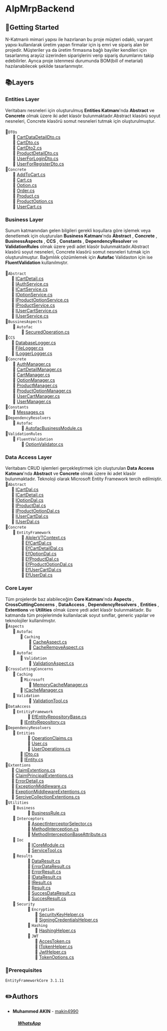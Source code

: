# AlpMrpBackend

## :pushpin:Getting Started
N-Katmanlı mimari yapısı ile hazırlanan bu proje müşteri odaklı, varyant yapısı kullanılarak üretim yapan firmalar için iş emri ve sipariş alan bir projedir. Müşteriler ya da üretim firmasına bağlı bayiiler kendileri için tasarlanmış arayüz üzerinden siparişlerini verip sipariş durumlarını takip edebilirler. Ayrıca proje istenmesi durumunda BOM(bill of metarial) hazılanabilecek şekilde tasarlanmıştır.
## :books:Layers
### Entities Layer
Veritabanı nesneleri için oluşturulmuş **Entities Katmanı**'nda **Abstract** ve **Concrete** olmak üzere iki adet klasör bulunmaktadır.Abstract klasörü soyut nesneleri, Concrete klasörü somut nesneleri tutmak için oluşturulmuştur.  
<br>:file_folder:`DTOs`
<br>&nbsp;&nbsp;&nbsp;&nbsp;&nbsp;&nbsp;:page_facing_up: [CartDataDetailDto.cs](https://github.com/makin4990/AlpMrpBackend/blob/master/Entities/DTOs/CartDataDetailDto.cs)
<br>&nbsp;&nbsp;&nbsp;&nbsp;&nbsp;&nbsp;:page_facing_up: [CartDto.cs](https://github.com/makin4990/AlpMrpBackend/blob/master/Entities/DTOs/CartDTO.cs)
<br>&nbsp;&nbsp;&nbsp;&nbsp;&nbsp;&nbsp;:page_facing_up: [CartDto2.cs](https://github.com/makin4990/AlpMrpBackend/blob/master/Entities/DTOs/CartDto2.cs)
<br>&nbsp;&nbsp;&nbsp;&nbsp;&nbsp;&nbsp;:page_facing_up: [ProductDetailDto.cs](https://github.com/makin4990/AlpMrpBackend/blob/master/Entities/DTOs/ProductDetailDto.cs)
<br>&nbsp;&nbsp;&nbsp;&nbsp;&nbsp;&nbsp;:page_facing_up: [UserForLoginDto.cs](https://github.com/makin4990/AlpMrpBackend/blob/master/Entities/DTOs/UserForLoginDto.cs)
<br>&nbsp;&nbsp;&nbsp;&nbsp;&nbsp;&nbsp;:page_facing_up: [UserForRegisterDto.cs](https://github.com/makin4990/AlpMrpBackend/blob/master/Entities/DTOs/UserForRegisterDto.cs)
<br> :file_folder:`Concrete`
<br>&nbsp;&nbsp;&nbsp;&nbsp;&nbsp;&nbsp;:page_facing_up: [AddToCart.cs](https://github.com/makin4990/AlpMrpBackend/blob/master/Entities/Concrete/AddToCart.cs)
<br>&nbsp;&nbsp;&nbsp;&nbsp;&nbsp;&nbsp;:page_facing_up: [Cart.cs](https://github.com/makin4990/AlpMrpBackend/blob/master/Entities/Concrete/Cart.cs)
<br>&nbsp;&nbsp;&nbsp;&nbsp;&nbsp;&nbsp;:page_facing_up: [Option.cs](https://github.com/makin4990/AlpMrpBackend/blob/master/Entities/Concrete/Option.cs)
<br>&nbsp;&nbsp;&nbsp;&nbsp;&nbsp;&nbsp;:page_facing_up: [Order.cs](https://github.com/makin4990/AlpMrpBackend/blob/master/Entities/Concrete/Order.cs)
<br>&nbsp;&nbsp;&nbsp;&nbsp;&nbsp;&nbsp;:page_facing_up: [Product.cs](https://github.com/makin4990/AlpMrpBackend/blob/master/Entities/Concrete/Product.cs)
<br>&nbsp;&nbsp;&nbsp;&nbsp;&nbsp;&nbsp;:page_facing_up: [ProductOption.cs](https://github.com/makin4990/AlpMrpBackend/blob/master/Entities/Concrete/ProductOption.cs)
<br>&nbsp;&nbsp;&nbsp;&nbsp;&nbsp;&nbsp;:page_facing_up: [UserCart.cs](https://github.com/makin4990/AlpMrpBackend/blob/master/Entities/Concrete/UserCart.cs)
###  Business Layer
Sunum katmanından gelen bilgileri gerekli koşullara göre işlemek veya denetlemek için oluşturulan **Business Katmanı**'nda **Abstract** , **Concrete** , **BusinessAspects** , **CCS** , **Constants** , **DependencyResolver** ve **ValidationRules**  olmak üzere yedi adet klasör bulunmaktadır.Abstract klasörü soyut nesneleri, Concrete klasörü somut nesneleri tutmak için oluşturulmuştur. Bağımlılık çözümlemek için **Autofac** Validaston için ise **FluentValidation** kullanılmıştır.  
<br>:file_folder:`Abstract`
<br>&nbsp;&nbsp;&nbsp;&nbsp;&nbsp;:page_facing_up: [ICartDetail.cs](https://github.com/makin4990/AlpMrpBackend/blob/master/Business/Abstract/CartDetail.cs)
<br>&nbsp;&nbsp;&nbsp;&nbsp;&nbsp;:page_facing_up: [IAuthService.cs](https://github.com/makin4990/AlpMrpBackend/blob/master/Business/Abstract/IAuthService.cs)
<br>&nbsp;&nbsp;&nbsp;&nbsp;&nbsp;:page_facing_up: [ICartService.cs](https://github.com/makin4990/AlpMrpBackend/blob/master/Business/Abstract/ICartService.cs)
<br>&nbsp;&nbsp;&nbsp;&nbsp;&nbsp;:page_facing_up: [IOptionService.cs](https://github.com/makin4990/AlpMrpBackend/blob/master/Business/Abstract/IOptionService.cs)
<br>&nbsp;&nbsp;&nbsp;&nbsp;&nbsp;:page_facing_up: [IProductOptionService.cs](https://github.com/makin4990/AlpMrpBackend/blob/master/Business/Abstract/IProductOptionService.cs)
<br>&nbsp;&nbsp;&nbsp;&nbsp;&nbsp;:page_facing_up: [IProductService.cs](https://github.com/makin4990/AlpMrpBackend/blob/master/Business/Abstract/IProductService.cs)
<br>&nbsp;&nbsp;&nbsp;&nbsp;&nbsp;:page_facing_up: [IUserCartService.cs](https://github.com/makin4990/AlpMrpBackend/blob/master/Business/Abstract/IUserCartService.cs)
<br>&nbsp;&nbsp;&nbsp;&nbsp;&nbsp;:page_facing_up: [IUserService.cs](https://github.com/makin4990/AlpMrpBackend/blob/master/Business/Abstract/IUserService.cs)
<br>:file_folder:`BussinesAspects`
<br>&nbsp;&nbsp;&nbsp;&nbsp;&nbsp;&nbsp;:file_folder: `Autofac`
<br>&nbsp;&nbsp;&nbsp;&nbsp;&nbsp;&nbsp;&nbsp;&nbsp;&nbsp;&nbsp;&nbsp;&nbsp;&nbsp;:page_facing_up: [SecuredOperation.cs](https://github.com/makin4990/AlpMrpBackend/blob/master/Business/BusinessAspects/Autofac/SecuredOperation.cs)
<br>:file_folder:`CCS`
<br>&nbsp;&nbsp;&nbsp;&nbsp;&nbsp;:page_facing_up: [DatabaseLogger.cs](https://github.com/makin4990/AlpMrpBackend/blob/master/Business/CCS/DatabaseLogger.cs)
<br>&nbsp;&nbsp;&nbsp;&nbsp;&nbsp;:page_facing_up: [FileLogger.cs](https://github.com/makin4990/AlpMrpBackend/blob/master/Business/CCS/FileLogger.cs)
<br>&nbsp;&nbsp;&nbsp;&nbsp;&nbsp;:page_facing_up: [ILoggerLogger.cs](https://github.com/makin4990/AlpMrpBackend/blob/master/Business/CCS/FileLogger.cs)
<br>:file_folder:`Concrete`
<br>&nbsp;&nbsp;&nbsp;&nbsp;&nbsp;&nbsp;:page_facing_up: [AuthManager.cs](https://github.com/makin4990/AlpMrpBackend/blob/master/Business/Concrete/AuthManager.cs)<br>&nbsp;&nbsp;&nbsp;&nbsp;&nbsp;&nbsp;:page_facing_up: [CartDetailManager.cs](https://github.com/makin4990/AlpMrpBackend/blob/master/Business/Concrete/CartDetailManager.cs)
<br>&nbsp;&nbsp;&nbsp;&nbsp;&nbsp;&nbsp;:page_facing_up: [CartManager.cs](https://github.com/makin4990/AlpMrpBackend/blob/master/Business/Concrete/CartManager.cs)
<br>&nbsp;&nbsp;&nbsp;&nbsp;&nbsp;&nbsp;:page_facing_up: [OptionManager.cs](https://github.com/makin4990/AlpMrpBackend/blob/master/Business/Concrete/OptionManager.cs)
<br>&nbsp;&nbsp;&nbsp;&nbsp;&nbsp;&nbsp;:page_facing_up: [ProductManager.cs](https://github.com/makin4990/AlpMrpBackend/blob/master/Business/Concrete/ProductOptionManager.cs)
<br>&nbsp;&nbsp;&nbsp;&nbsp;&nbsp;&nbsp;:page_facing_up: [ProductOptionManager.cs](https://github.com/makin4990/AlpMrpBackend/blob/master/Business/Concrete/ProductOptionManager.cs)
<br>&nbsp;&nbsp;&nbsp;&nbsp;&nbsp;&nbsp;:page_facing_up: [UserCartManager.cs](https://github.com/makin4990/AlpMrpBackend/blob/master/Business/Concrete/UserCartManager.cs)
<br>&nbsp;&nbsp;&nbsp;&nbsp;&nbsp;&nbsp;:page_facing_up: [UserManager.cs](https://github.com/makin4990/AlpMrpBackend/blob/master/Business/Concrete/UserManager.cs)
<br>:file_folder:`Constants`
<br>&nbsp;&nbsp;&nbsp;&nbsp;&nbsp;&nbsp;:page_facing_up: [Messages.cs](https://github.com/makin4990/AlpMrpBackend/blob/master/Business/Constants/Messages.cs)
<br>:file_folder:`DependencyResolvers`
<br>&nbsp;&nbsp;&nbsp;&nbsp;&nbsp;&nbsp;:file_folder: `Autofac`
<br>&nbsp;&nbsp;&nbsp;&nbsp;&nbsp;&nbsp;&nbsp;&nbsp;&nbsp;&nbsp;&nbsp;&nbsp;&nbsp;:page_facing_up: [AutofacBusinessModule.cs](https://github.com/makin4990/AlpMrpBackend/blob/master/Business/DependencyResolvers/Autofac/AutofacBusinessModule.cs)
<br>:file_folder:`ValidationRules`
<br>&nbsp;&nbsp;&nbsp;&nbsp;&nbsp;&nbsp;:file_folder: `FluentValidation`
<br>&nbsp;&nbsp;&nbsp;&nbsp;&nbsp;&nbsp;&nbsp;&nbsp;&nbsp;&nbsp;&nbsp;&nbsp;&nbsp;:page_facing_up: [OptionValidator.cs](https://github.com/makin4990/AlpMrpBackend/blob/master/Business/ValidationRules/FluentValidation/OptionValidator.cs)
###  Data Access Layer
Veritabanı CRUD işlemleri gerçekleştirmek için oluşturulan **Data Access Katmanı**'nda **Abstract** ve **Concrete** olmak üzere iki adet klasör bulunmaktadır. Teknoloji olarak Microsoft Entity Framework tercih edilmiştir.
<br>:file_folder:`Abstract`
<br>&nbsp;&nbsp;&nbsp;&nbsp;&nbsp;:page_facing_up: [ICartDal.cs](https://github.com/makin4990/AlpMrpBackend/blob/master/DataAccess/Abstract/ICartDal.cs)
<br>&nbsp;&nbsp;&nbsp;&nbsp;&nbsp;:page_facing_up: [ICartDetail.cs](https://github.com/makin4990/AlpMrpBackend/blob/master/DataAccess/Abstract/ICartDetailDal.cs)
<br>&nbsp;&nbsp;&nbsp;&nbsp;&nbsp;:page_facing_up: [IOptionDal.cs](https://github.com/makin4990/AlpMrpBackend/blob/master/DataAccess/Abstract/IOptionDal.cs)
<br>&nbsp;&nbsp;&nbsp;&nbsp;&nbsp;:page_facing_up: [IProductDal.cs](https://github.com/makin4990/AlpMrpBackend/blob/master/DataAccess/Abstract/IProductDal.cs)<br>&nbsp;&nbsp;&nbsp;&nbsp;&nbsp;:page_facing_up: [IProductOptionDal.cs](https://github.com/makin4990/AlpMrpBackend/blob/master/DataAccess/Abstract/IProductOptionDal.cs)
<br>&nbsp;&nbsp;&nbsp;&nbsp;&nbsp;:page_facing_up: [IUserCartDal.cs](https://github.com/makin4990/AlpMrpBackend/blob/master/DataAccess/Abstract/IUserCartDal.cs)
<br>&nbsp;&nbsp;&nbsp;&nbsp;&nbsp;:page_facing_up: [IUserDal.cs](https://github.com/makin4990/AlpMrpBackend/blob/master/DataAccess/Abstract/IUserDal.cs)
<br>:file_folder:`Concrete`
<br>&nbsp;&nbsp;&nbsp;&nbsp;&nbsp;&nbsp;:file_folder: `EntityFramework`
<br>&nbsp;&nbsp;&nbsp;&nbsp;&nbsp;&nbsp;&nbsp;&nbsp;&nbsp;&nbsp;&nbsp;&nbsp;&nbsp;:page_facing_up: [AlplerVTContext.cs](https://github.com/makin4990/AlpMrpBackend/blob/master/DataAccess/Concrete/EntityFramework/AlplerVTContext.cs)
<br>&nbsp;&nbsp;&nbsp;&nbsp;&nbsp;&nbsp;&nbsp;&nbsp;&nbsp;&nbsp;&nbsp;&nbsp;&nbsp;:page_facing_up: [EfCartDal.cs](https://github.com/makin4990/AlpMrpBackend/blob/master/DataAccess/Concrete/EntityFramework/EfCartDal.cs)
<br>&nbsp;&nbsp;&nbsp;&nbsp;&nbsp;&nbsp;&nbsp;&nbsp;&nbsp;&nbsp;&nbsp;&nbsp;&nbsp;:page_facing_up: [EfCartDetailDal.cs](https://github.com/makin4990/AlpMrpBackend/blob/master/DataAccess/Concrete/EntityFramework/EfCartDetailDal.cs)
<br>&nbsp;&nbsp;&nbsp;&nbsp;&nbsp;&nbsp;&nbsp;&nbsp;&nbsp;&nbsp;&nbsp;&nbsp;&nbsp;:page_facing_up: [EfOptionDal.cs](https://github.com/makin4990/AlpMrpBackend/blob/master/DataAccess/Concrete/EntityFramework/EfOptionDal.cs)
<br>&nbsp;&nbsp;&nbsp;&nbsp;&nbsp;&nbsp;&nbsp;&nbsp;&nbsp;&nbsp;&nbsp;&nbsp;&nbsp;:page_facing_up: [EfProductDal.cs](https://github.com/makin4990/AlpMrpBackend/blob/master/DataAccess/Concrete/EntityFramework/EfProductDal.cs)
<br>&nbsp;&nbsp;&nbsp;&nbsp;&nbsp;&nbsp;&nbsp;&nbsp;&nbsp;&nbsp;&nbsp;&nbsp;&nbsp;:page_facing_up: [EfProductOptionDal.cs](https://github.com/makin4990/AlpMrpBackend/blob/master/DataAccess/Concrete/EntityFramework/EfProductOptionDal.cs)
<br>&nbsp;&nbsp;&nbsp;&nbsp;&nbsp;&nbsp;&nbsp;&nbsp;&nbsp;&nbsp;&nbsp;&nbsp;&nbsp;:page_facing_up: [EfUserCartDal.cs](https://github.com/makin4990/AlpMrpBackend/blob/master/DataAccess/Concrete/EntityFramework/EfUserCartDal.cs)
<br>&nbsp;&nbsp;&nbsp;&nbsp;&nbsp;&nbsp;&nbsp;&nbsp;&nbsp;&nbsp;&nbsp;&nbsp;&nbsp;:page_facing_up: [EfUserDal.cs](https://github.com/makin4990/AlpMrpBackend/blob/master/DataAccess/Concrete/EntityFramework/EfUserDal.cs)

###  Core Layer
Tüm projelerde baz alabileceğim **Core Katmanı**'nda **Aspects** ,  **CrossCuttingConcerns** , **DataAccess** , **DependencyResolvers** , **Entities** , **Extentions** ve **Utilities** olmak üzere yedi adet klasör bulunmaktadır. Bu katmanda tüm projelerimde kullanılacak soyut sınıflar, generic yapılar  ve teknolojiler kullanılmıştır.
<br>:file_folder:`Aspects`
<br>&nbsp;&nbsp;&nbsp;&nbsp;&nbsp;&nbsp;:file_folder: `Autofac`
<br>&nbsp;&nbsp;&nbsp;&nbsp;&nbsp;&nbsp;&nbsp;&nbsp;&nbsp;&nbsp;&nbsp;&nbsp;:file_folder: `Caching`
<br>&nbsp;&nbsp;&nbsp;&nbsp;&nbsp;&nbsp;&nbsp;&nbsp;&nbsp;&nbsp;&nbsp;&nbsp;&nbsp;&nbsp;&nbsp;&nbsp;&nbsp;&nbsp;&nbsp;:page_facing_up: [CacheAspect.cs](https://github.com/makin4990/AlpMrpBackend/blob/master/Core/Aspects/Autofac/Caching/CacheAspect.cs)
<br>&nbsp;&nbsp;&nbsp;&nbsp;&nbsp;&nbsp;&nbsp;&nbsp;&nbsp;&nbsp;&nbsp;&nbsp;&nbsp;&nbsp;&nbsp;&nbsp;&nbsp;&nbsp;&nbsp;:page_facing_up: [CacheRempveAspect.cs](https://github.com/makin4990/AlpMrpBackend/blob/master/Core/Aspects/Autofac/Caching/CacheRemoveAspect.cs)
<br>&nbsp;&nbsp;&nbsp;&nbsp;&nbsp;&nbsp;:file_folder: `Autofac`
<br>&nbsp;&nbsp;&nbsp;&nbsp;&nbsp;&nbsp;&nbsp;&nbsp;&nbsp;&nbsp;&nbsp;&nbsp;:file_folder: `Validation`
<br>&nbsp;&nbsp;&nbsp;&nbsp;&nbsp;&nbsp;&nbsp;&nbsp;&nbsp;&nbsp;&nbsp;&nbsp;&nbsp;&nbsp;&nbsp;&nbsp;&nbsp;&nbsp;&nbsp;:page_facing_up: [ValidationAspect.cs](https://github.com/makin4990/AlpMrpBackend/blob/master/Core/Aspects/Autofac/Validation/ValidationAspect.cs)
<br>:file_folder:`CrossCuttingConcerns`
<br>&nbsp;&nbsp;&nbsp;&nbsp;&nbsp;&nbsp;:file_folder: `Caching`
<br>&nbsp;&nbsp;&nbsp;&nbsp;&nbsp;&nbsp;&nbsp;&nbsp;&nbsp;&nbsp;&nbsp;&nbsp;:file_folder: `Microsoft`
<br>&nbsp;&nbsp;&nbsp;&nbsp;&nbsp;&nbsp;&nbsp;&nbsp;&nbsp;&nbsp;&nbsp;&nbsp;&nbsp;&nbsp;&nbsp;&nbsp;&nbsp;&nbsp;&nbsp;:page_facing_up: [MemoryCacheManager.cs](https://github.com/makin4990/AlpMrpBackend/blob/master/Core/CrossCuttingConcerns/Caching/Microsoft/MemoryCacheManager.cs)
<br>&nbsp;&nbsp;&nbsp;&nbsp;&nbsp;&nbsp;&nbsp;&nbsp;&nbsp;&nbsp;&nbsp;&nbsp;:page_facing_up: [ICacheManager.cs](https://github.com/makin4990/AlpMrpBackend/blob/master/Core/CrossCuttingConcerns/Caching/ICacheManager.cs)
<br>&nbsp;&nbsp;&nbsp;&nbsp;&nbsp;&nbsp;:file_folder: `Validation`
<br>&nbsp;&nbsp;&nbsp;&nbsp;&nbsp;&nbsp;&nbsp;&nbsp;&nbsp;&nbsp;&nbsp;&nbsp;&nbsp;&nbsp;&nbsp;&nbsp;&nbsp;&nbsp;&nbsp;:page_facing_up: [ValidationTool.cs](https://github.com/makin4990/AlpMrpBackend/blob/master/Core/CrossCuttingConcerns/Validation/ValidationTool.cs)
<br>:file_folder:`DataAccess`
<br>&nbsp;&nbsp;&nbsp;&nbsp;&nbsp;&nbsp;:file_folder: `EntitiyFramework`
<br>&nbsp;&nbsp;&nbsp;&nbsp;&nbsp;&nbsp;&nbsp;&nbsp;&nbsp;&nbsp;&nbsp;&nbsp;&nbsp;&nbsp;&nbsp;&nbsp;&nbsp;&nbsp;:page_facing_up: [EfEntityRepositoryBase.cs](https://github.com/makin4990/AlpMrpBackend/blob/master/Core/DataAccess/EntityFramework/EfEntityRepositoryBase.cs)
<br>&nbsp;&nbsp;&nbsp;&nbsp;&nbsp;&nbsp;&nbsp;&nbsp;&nbsp;&nbsp;&nbsp;&nbsp;:page_facing_up: [IEntityRepository.cs](https://github.com/makin4990/AlpMrpBackend/blob/master/Core/DataAccess/IEntityRepository.cs)
<br>:file_folder:`DependencyResolvers`
<br>&nbsp;&nbsp;&nbsp;&nbsp;&nbsp;&nbsp;:file_folder: `Entities`
<br>&nbsp;&nbsp;&nbsp;&nbsp;&nbsp;&nbsp;&nbsp;&nbsp;&nbsp;&nbsp;&nbsp;&nbsp;&nbsp;&nbsp;&nbsp;&nbsp;&nbsp;&nbsp;:page_facing_up: [OperationClaims.cs](https://github.com/makin4990/AlpMrpBackend/blob/master/Core/Entities/Concrete/OperationClaim.cs)
<br>&nbsp;&nbsp;&nbsp;&nbsp;&nbsp;&nbsp;&nbsp;&nbsp;&nbsp;&nbsp;&nbsp;&nbsp;&nbsp;&nbsp;&nbsp;&nbsp;&nbsp;&nbsp;:page_facing_up: [User.cs](https://github.com/makin4990/AlpMrpBackend/blob/master/Core/Entities/Concrete/User.cs)
<br>&nbsp;&nbsp;&nbsp;&nbsp;&nbsp;&nbsp;&nbsp;&nbsp;&nbsp;&nbsp;&nbsp;&nbsp;&nbsp;&nbsp;&nbsp;&nbsp;&nbsp;&nbsp;:page_facing_up: [UserOperations.cs](https://github.com/makin4990/AlpMrpBackend/blob/master/Core/Entities/Concrete/UserOperationClaim.cs)
<br>&nbsp;&nbsp;&nbsp;&nbsp;&nbsp;&nbsp;&nbsp;&nbsp;&nbsp;&nbsp;&nbsp;&nbsp;:page_facing_up: [IDto.cs](https://github.com/makin4990/AlpMrpBackend/blob/master/Core/Entities/IDto.cs)
<br>&nbsp;&nbsp;&nbsp;&nbsp;&nbsp;&nbsp;&nbsp;&nbsp;&nbsp;&nbsp;&nbsp;&nbsp;:page_facing_up: [IEntity.cs](https://github.com/makin4990/AlpMrpBackend/blob/master/Core/Entities/IEntity.cs)
<br>:file_folder:`Extentions`
<br>&nbsp;&nbsp;&nbsp;&nbsp;&nbsp;:page_facing_up: [ClaimExtentions.cs](https://github.com/makin4990/AlpMrpBackend/blob/master/Core/Extensions/ClaimExtensions.cs)
<br>&nbsp;&nbsp;&nbsp;&nbsp;&nbsp;:page_facing_up: [ClaimPrincipalExtentions.cs](https://github.com/makin4990/AlpMrpBackend/blob/master/Core/Extensions/ClaimsPrincipalExtensions.cs)
<br>&nbsp;&nbsp;&nbsp;&nbsp;&nbsp;:page_facing_up: [ErrorDetail.cs](https://github.com/makin4990/AlpMrpBackend/blob/master/Core/Extensions/ErrorDetails.cs)
<br>&nbsp;&nbsp;&nbsp;&nbsp;&nbsp;:page_facing_up: [ExceptionMiddleware.cs](https://github.com/makin4990/AlpMrpBackend/blob/master/Core/Extensions/ExceptionMiddleware.cs)
<br>&nbsp;&nbsp;&nbsp;&nbsp;&nbsp;:page_facing_up: [ExeptionMiddlewareExtentions.cs](https://github.com/makin4990/AlpMrpBackend/blob/master/Core/Extensions/ExceptionMiddlewareExtensions.cs)
<br>&nbsp;&nbsp;&nbsp;&nbsp;&nbsp;:page_facing_up: [SerciveCollectionExtentions.cs](https://github.com/makin4990/AlpMrpBackend/blob/master/Core/Extensions/ServiceCollectionExtensions.cs)
<br>:file_folder:`Utilities`
<br>&nbsp;&nbsp;&nbsp;&nbsp;&nbsp;&nbsp;:file_folder: `Business`
<br>&nbsp;&nbsp;&nbsp;&nbsp;&nbsp;&nbsp;&nbsp;&nbsp;&nbsp;&nbsp;&nbsp;&nbsp;&nbsp;&nbsp;&nbsp;&nbsp;&nbsp;&nbsp;:page_facing_up: [BusinessRule.cs](https://github.com/makin4990/AlpMrpBackend/blob/master/Core/Utilities/Business/BusinessRules.cs)
<br>&nbsp;&nbsp;&nbsp;&nbsp;&nbsp;&nbsp;:file_folder: `Interceptors`
<br>&nbsp;&nbsp;&nbsp;&nbsp;&nbsp;&nbsp;&nbsp;&nbsp;&nbsp;&nbsp;&nbsp;&nbsp;&nbsp;&nbsp;&nbsp;&nbsp;&nbsp;&nbsp;:page_facing_up: [AspectInterceptorSelector.cs](https://github.com/makin4990/AlpMrpBackend/blob/master/Core/Utilities/Interceptors/AspectInterceptorSelector.cs)
<br>&nbsp;&nbsp;&nbsp;&nbsp;&nbsp;&nbsp;&nbsp;&nbsp;&nbsp;&nbsp;&nbsp;&nbsp;&nbsp;&nbsp;&nbsp;&nbsp;&nbsp;&nbsp;:page_facing_up: [MethodInterception.cs](https://github.com/makin4990/AlpMrpBackend/blob/master/Core/Utilities/Interceptors/MethodInterception.cs)
<br>&nbsp;&nbsp;&nbsp;&nbsp;&nbsp;&nbsp;&nbsp;&nbsp;&nbsp;&nbsp;&nbsp;&nbsp;&nbsp;&nbsp;&nbsp;&nbsp;&nbsp;&nbsp;:page_facing_up: [MethodInterceptionBaseAttribute.cs](https://github.com/makin4990/AlpMrpBackend/blob/master/Core/Utilities/Interceptors/MethodInterceptionBaseAttribute.cs)
<br>&nbsp;&nbsp;&nbsp;&nbsp;&nbsp;&nbsp;:file_folder: `Ioc`
<br>&nbsp;&nbsp;&nbsp;&nbsp;&nbsp;&nbsp;&nbsp;&nbsp;&nbsp;&nbsp;&nbsp;&nbsp;&nbsp;&nbsp;&nbsp;&nbsp;&nbsp;&nbsp;:page_facing_up: [ICoreModule.cs](https://github.com/makin4990/AlpMrpBackend/blob/master/Core/Utilities/IoC/ICoreModule.cs)
<br>&nbsp;&nbsp;&nbsp;&nbsp;&nbsp;&nbsp;&nbsp;&nbsp;&nbsp;&nbsp;&nbsp;&nbsp;&nbsp;&nbsp;&nbsp;&nbsp;&nbsp;&nbsp;:page_facing_up: [ServiceTool.cs](https://github.com/makin4990/AlpMrpBackend/blob/master/Core/Utilities/IoC/ServiceTool.cs)
<br>&nbsp;&nbsp;&nbsp;&nbsp;&nbsp;&nbsp;:file_folder: `Results`
<br>&nbsp;&nbsp;&nbsp;&nbsp;&nbsp;&nbsp;&nbsp;&nbsp;&nbsp;&nbsp;&nbsp;&nbsp;&nbsp;&nbsp;&nbsp;&nbsp;&nbsp;&nbsp;:page_facing_up: [DataResult.cs](https://github.com/makin4990/AlpMrpBackend/blob/master/Core/Utilities/Results/DataResult.cs)
<br>&nbsp;&nbsp;&nbsp;&nbsp;&nbsp;&nbsp;&nbsp;&nbsp;&nbsp;&nbsp;&nbsp;&nbsp;&nbsp;&nbsp;&nbsp;&nbsp;&nbsp;&nbsp;:page_facing_up: [ErrorDataResult.cs](https://github.com/makin4990/AlpMrpBackend/blob/master/Core/Utilities/Results/ErrorDataResult.cs)
<br>&nbsp;&nbsp;&nbsp;&nbsp;&nbsp;&nbsp;&nbsp;&nbsp;&nbsp;&nbsp;&nbsp;&nbsp;&nbsp;&nbsp;&nbsp;&nbsp;&nbsp;&nbsp;:page_facing_up: [ErrorResult.cs](https://github.com/makin4990/AlpMrpBackend/blob/master/Core/Utilities/Results/ErrorResult.cs)
<br>&nbsp;&nbsp;&nbsp;&nbsp;&nbsp;&nbsp;&nbsp;&nbsp;&nbsp;&nbsp;&nbsp;&nbsp;&nbsp;&nbsp;&nbsp;&nbsp;&nbsp;&nbsp;:page_facing_up: [IDataResult.cs](https://github.com/makin4990/AlpMrpBackend/blob/master/Core/Utilities/Results/IDataResult.cs)
<br>&nbsp;&nbsp;&nbsp;&nbsp;&nbsp;&nbsp;&nbsp;&nbsp;&nbsp;&nbsp;&nbsp;&nbsp;&nbsp;&nbsp;&nbsp;&nbsp;&nbsp;&nbsp;:page_facing_up: [IResult.cs](https://github.com/makin4990/AlpMrpBackend/blob/master/Core/Utilities/Results/IResult.cs)
<br>&nbsp;&nbsp;&nbsp;&nbsp;&nbsp;&nbsp;&nbsp;&nbsp;&nbsp;&nbsp;&nbsp;&nbsp;&nbsp;&nbsp;&nbsp;&nbsp;&nbsp;&nbsp;:page_facing_up: [Result.cs](https://github.com/makin4990/AlpMrpBackend/blob/master/Core/Utilities/Results/Result.cs)
<br>&nbsp;&nbsp;&nbsp;&nbsp;&nbsp;&nbsp;&nbsp;&nbsp;&nbsp;&nbsp;&nbsp;&nbsp;&nbsp;&nbsp;&nbsp;&nbsp;&nbsp;&nbsp;:page_facing_up: [SuccesDataResult.cs](https://github.com/makin4990/AlpMrpBackend/blob/master/Core/Utilities/Results/SuccessDataResult.cs)
<br>&nbsp;&nbsp;&nbsp;&nbsp;&nbsp;&nbsp;&nbsp;&nbsp;&nbsp;&nbsp;&nbsp;&nbsp;&nbsp;&nbsp;&nbsp;&nbsp;&nbsp;&nbsp;:page_facing_up: [SuccesResult.cs](https://github.com/makin4990/AlpMrpBackend/blob/master/Core/Utilities/Results/SuccessResult.cs)
<br>&nbsp;&nbsp;&nbsp;&nbsp;&nbsp;&nbsp;:file_folder: `Security`
<br>&nbsp;&nbsp;&nbsp;&nbsp;&nbsp;&nbsp;&nbsp;&nbsp;&nbsp;&nbsp;&nbsp;&nbsp;&nbsp;&nbsp;&nbsp;&nbsp;&nbsp;&nbsp;:file_folder: `Encryption`
<br>&nbsp;&nbsp;&nbsp;&nbsp;&nbsp;&nbsp;&nbsp;&nbsp;&nbsp;&nbsp;&nbsp;&nbsp;&nbsp;&nbsp;&nbsp;&nbsp;&nbsp;&nbsp;&nbsp;&nbsp;&nbsp;&nbsp;&nbsp;&nbsp;:page_facing_up: [SecurityKeyHelper.cs](https://github.com/makin4990/AlpMrpBackend/blob/master/Core/Utilities/Security/Encryption/SecurityKeyHelper.cs)
<br>&nbsp;&nbsp;&nbsp;&nbsp;&nbsp;&nbsp;&nbsp;&nbsp;&nbsp;&nbsp;&nbsp;&nbsp;&nbsp;&nbsp;&nbsp;&nbsp;&nbsp;&nbsp;&nbsp;&nbsp;&nbsp;&nbsp;&nbsp;&nbsp;:page_facing_up: [SigningCredentialsHelper.cs](https://github.com/makin4990/AlpMrpBackend/blob/master/Core/Utilities/Security/Encryption/SigningCredentialsHelper.cs)
<br>&nbsp;&nbsp;&nbsp;&nbsp;&nbsp;&nbsp;&nbsp;&nbsp;&nbsp;&nbsp;&nbsp;&nbsp;&nbsp;&nbsp;&nbsp;&nbsp;&nbsp;&nbsp;:file_folder: `Hashing`
<br>&nbsp;&nbsp;&nbsp;&nbsp;&nbsp;&nbsp;&nbsp;&nbsp;&nbsp;&nbsp;&nbsp;&nbsp;&nbsp;&nbsp;&nbsp;&nbsp;&nbsp;&nbsp;&nbsp;&nbsp;&nbsp;&nbsp;&nbsp;&nbsp;:page_facing_up: [HashingHelper.cs](https://github.com/makin4990/AlpMrpBackend/blob/master/Core/Utilities/Security/Hashing/HashingHelper.cs)
<br>&nbsp;&nbsp;&nbsp;&nbsp;&nbsp;&nbsp;&nbsp;&nbsp;&nbsp;&nbsp;&nbsp;&nbsp;&nbsp;&nbsp;&nbsp;&nbsp;&nbsp;&nbsp;:file_folder: `JWT`
<br>&nbsp;&nbsp;&nbsp;&nbsp;&nbsp;&nbsp;&nbsp;&nbsp;&nbsp;&nbsp;&nbsp;&nbsp;&nbsp;&nbsp;&nbsp;&nbsp;&nbsp;&nbsp;&nbsp;&nbsp;&nbsp;&nbsp;&nbsp;&nbsp;:page_facing_up: [AccesToken.cs](https://github.com/makin4990/AlpMrpBackend/blob/master/Core/Utilities/Security/JWT/AccessToken.cs)
<br>&nbsp;&nbsp;&nbsp;&nbsp;&nbsp;&nbsp;&nbsp;&nbsp;&nbsp;&nbsp;&nbsp;&nbsp;&nbsp;&nbsp;&nbsp;&nbsp;&nbsp;&nbsp;&nbsp;&nbsp;&nbsp;&nbsp;&nbsp;&nbsp;:page_facing_up: [ITokenHelper.cs](https://github.com/makin4990/AlpMrpBackend/blob/master/Core/Utilities/Security/JWT/ITokenHelper.cs)
<br>&nbsp;&nbsp;&nbsp;&nbsp;&nbsp;&nbsp;&nbsp;&nbsp;&nbsp;&nbsp;&nbsp;&nbsp;&nbsp;&nbsp;&nbsp;&nbsp;&nbsp;&nbsp;&nbsp;&nbsp;&nbsp;&nbsp;&nbsp;&nbsp;:page_facing_up: [JwtHelper.cs](https://github.com/makin4990/AlpMrpBackend/blob/master/Core/Utilities/Security/JWT/JwtHelper.cs)
<br>&nbsp;&nbsp;&nbsp;&nbsp;&nbsp;&nbsp;&nbsp;&nbsp;&nbsp;&nbsp;&nbsp;&nbsp;&nbsp;&nbsp;&nbsp;&nbsp;&nbsp;&nbsp;&nbsp;&nbsp;&nbsp;&nbsp;&nbsp;&nbsp;:page_facing_up: [TokenOptions.cs](https://github.com/makin4990/AlpMrpBackend/blob/master/Core/Utilities/Security/JWT/TokenOptions.cs)


### :red_circle:Prerequisites
```
EntityFrameworkCore 3.1.11
```

## :pencil2:Authors
* **Muhammed AKIN** - [makin4990](https://github.com/makin4990)

  <h5><a href="http://www.vaibhavpandey.com/whatsnew/" align="center"><img src="https://raw.githubusercontent.com/vaibhavpandeyvpz/whatsnew/master/logo.png" height="16">WhatsApp</a>
</h5>
